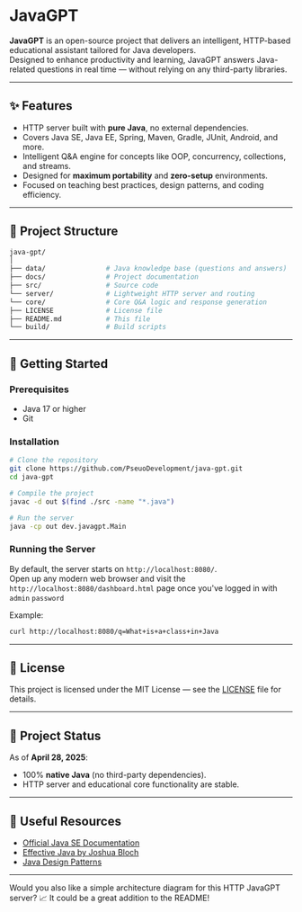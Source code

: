 # JavaGPT

**JavaGPT** is an open-source project that delivers an intelligent, HTTP-based educational assistant tailored for Java developers.  
Designed to enhance productivity and learning, JavaGPT answers Java-related questions in real time — without relying on any third-party libraries.

---

## ✨ Features

- HTTP server built with **pure Java**, no external dependencies.
- Covers Java SE, Java EE, Spring, Maven, Gradle, JUnit, Android, and more.
- Intelligent Q&A engine for concepts like OOP, concurrency, collections, and streams.
- Designed for **maximum portability** and **zero-setup** environments.
- Focused on teaching best practices, design patterns, and coding efficiency.

---

## 📂 Project Structure

```bash
java-gpt/
│
├── data/               # Java knowledge base (questions and answers)
├── docs/               # Project documentation
├── src/                # Source code
└── server/             # Lightweight HTTP server and routing
└── core/               # Core Q&A logic and response generation
├── LICENSE             # License file
├── README.md           # This file
└── build/              # Build scripts
```

---

## 🚀 Getting Started

### Prerequisites

- Java 17 or higher
- Git

### Installation
```bash
# Clone the repository
git clone https://github.com/PseuoDevelopment/java-gpt.git
cd java-gpt

# Compile the project
javac -d out $(find ./src -name "*.java")

# Run the server
java -cp out dev.javagpt.Main
```

### Running the Server

By default, the server starts on `http://localhost:8080/`.  
Open up any modern web browser and visit the `http://localhost:8080/dashboard.html` page once you've logged in with `admin` `password`

Example:

```bash
curl http://localhost:8080/q=What+is+a+class+in+Java
```

---

## 📄 License

This project is licensed under the MIT License — see the [LICENSE](LICENSE) file for details.

---

## 📅 Project Status

As of **April 28, 2025**:

- 100% **native Java** (no third-party dependencies).
- HTTP server and educational core functionality are stable.

---

## 🔗 Useful Resources

- [Official Java SE Documentation](https://docs.oracle.com/en/java/)
- [Effective Java by Joshua Bloch](https://effectivejava.dev/)
- [Java Design Patterns](https://java-design-patterns.com/)

---

Would you also like a simple architecture diagram for this HTTP JavaGPT server? 📈 It could be a great addition to the README!
